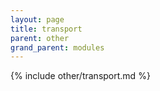 ```yaml
---
layout: page
title: transport
parent: other
grand_parent: modules
---
```


{% include other/transport.md %}
